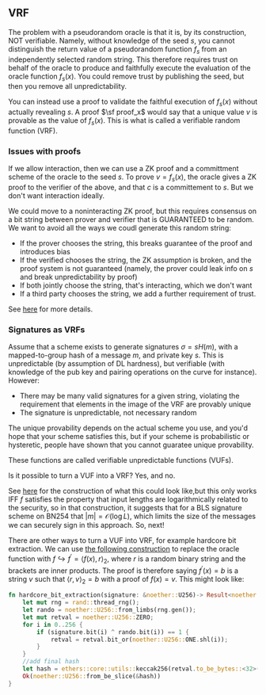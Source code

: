 ## VRF

The problem with a pseudorandom oracle is that it is, by its construction, NOT verifiable. Namely, without knowledge of the seed $s$, you cannot distinguish the return value of a pseudorandom function $f_s$ from an independently selected random string. This therefore requires trust on behalf of the oracle to produce and faithfully execute the evaluation of the oracle function $f_s(x)$. You could remove trust by publishing the seed, but then you remove all unpredictability.

You can instead use a proof to validate the faithful execution of $f_s(x)$ without actually revealing $s$.
A proof $\sf proof_x$ would say that a unique value $v$ is provable as the value of $f_s(x)$. This is what is called a verifiable random function (VRF).

### Issues with proofs

If we allow interaction, then we can use a ZK proof and a committment scheme of the oracle to the seed $s$. To prove $v=f_s(x)$, the oracle gives a ZK proof to the verifier of the above, and that $c$ is a committement to $s$. But we don't want interaction ideally.

We could move to a noninteracting ZK proof, but this requires consensus on a bit string between prover and verifier that is GUARANTEED to be random. We want to avoid all the ways we coudl generate this random string:

- If the prover chooses the string, this breaks guarantee of the proof and introduces bias
- If the verified chooses the string, the ZK assumption is broken, and the proof system is not guaranteed (namely, the prover could leak info on $s$ and break unpredictability by proof)
- If both jointly choose the string, that's interacting, which we don't want
- If a third party chooses the string, we add a further requirement of trust.

See [here](https://cs.nyu.edu/~dodis/ps/short-vrf.pdf) for more details. 

### Signatures as VRFs

Assume that a scheme exists to generate signatures $\sigma=sH(m)$, with a mapped-to-group hash of a message $m$, and private key $s$. This is unpredictable (by assumption of DL hardness), but verifiable (with knowledge of the pub key and pairing operations on the curve for instance). However:
- There may be many valid signatures for a given string, violating the requirement that elements in the image of the VRF are provably unique
- The signature is unpredictable, not necessary random

The unique provability depends on the actual scheme you use, and you'd hope that your scheme satisfies this, but if your scheme is probabilistic or hysteretic, people have shown that you cannot guaratee unique provability.

These functions are called verifiable unpredictable functions (VUFs).

Is it possible to turn a VUF into a VRF? Yes, and no.

See [here](https://people.csail.mit.edu/silvio/Selected%20Scientific%20Papers/Pseudo%20Randomness/Verifiable_Random_Functions.pdf) for the construction of what this could look like,but this only works IFF $f$ satisfies the property that input lengths are logarithmically related to the security, so in that construction, it suggests that for a BLS signature scheme on BN254 that $|m|=\mathcal{O}(\log L)$, which limits the size of the messages we can securely sign in this approach. So, next!


There are other ways to turn a VUF into VRF, for example hardcore bit extraction. We can use [the following construction](https://dl.acm.org/doi/pdf/10.1145/73007.73010) to replace the oracle function with $f\hookrightarrow f^\prime = \langle f(x),r\rangle_2$, where $r$ is a random binary string and the brackets are inner products. The proof is therefore saying $f^\prime(x)=b$ is a string $v$ such that $\langle r, v\rangle_2=b$ with a proof of $f(x)=v$. This might look like:



```rust
fn hardcore_bit_extraction(signature: &noether::U256)-> Result<noether::U256>{
    let mut rng = rand::thread_rng();
    let rando = noether::U256::from_limbs(rng.gen());
    let mut retval = noether::U256::ZERO;
    for i in 0..256 {
        if (signature.bit(i) ^ rando.bit(i)) == 1 {
            retval = retval.bit_or(noether::U256::ONE.shl(i));
        }
    }
    //add final hash
    let hash = ethers::core::utils::keccak256(retval.to_be_bytes::<32>());
    Ok(noether::U256::from_be_slice(&hash))
}
```